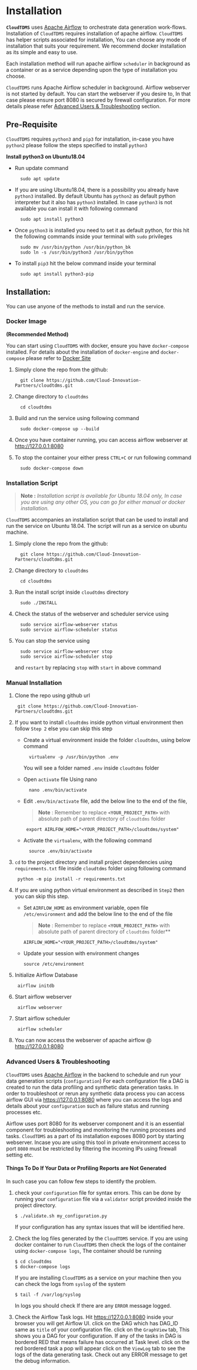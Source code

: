 # Installation

**`CloudTDMS`** uses [Apache Airflow](http://airflow.apache.org/) to orchestrate data generation work-flows. Installation 
of `CloudTDMS` requires installation of apache airflow. `CloudTDMS` has helper scripts associated for installation, You can
choose any mode of installation that suits your requirement. We recommend docker installation as its simple and easy to use.

Each installation method will run apache airflow `scheduler` in background as a container or as a service 
depending upon the type of installation you choose.

`CloudTDMS` runs Apache Airflow scheduler in background. Airflow webserver is not started by default. You can start the 
webserver if you desire to, In that case please ensure port 8080 is secured by firewall configuration. For more details
please refer [Advanced Users & Troubleshooting](installation.md#advanced-users--troubleshooting) section.   
  
## Pre-Requisite 

`CloudTDMS` requires `python3` and `pip3` for installation, in-case you have `python2` please follow the steps specified to install `python3`

**Install python3 on Ubuntu18.04**
+ Run update command

        sudo apt update
        
+ If you are using Ubuntu18.04, there is a possibility you already have `python3` installed. By default Ubuntu has `python2` as default python
  interpreter but it also has `python3` installed. In case `python3` is not available you can install it with following command
        
        sudo apt install python3
        
+ Once `python3` is installed you need to set it as default python, for this hit the following commands inside your terminal with `sudo` privileges

        sudo mv /usr/bin/python /usr/bin/python_bk
        sudo ln -s /usr/bin/python3 /usr/bin/python

+ To install `pip3` hit the below command inside your terminal

        sudo apt install python3-pip
        
## Installation:
You can use anyone of the methods to install and run the service.

### Docker Image

**(Recommended Method)**

You can start using `CloudTDMS` with docker, ensure you have `docker-compose` installed. For details about the 
installation of `docker-engine` and `docker-compose` please refer to [Docker Site](https://docs.docker.com/engine/install/)

1. Simply clone the repo from the github:

         git clone https://github.com/Cloud-Innovation-Partners/cloudtdms.git
         
2. Change directory to `cloudtdms`

         cd cloudtdms
         
3. Build and run the service using following command

         sudo docker-compose up --build
         
4. Once you have container running, you can access airflow webserver at http://127.0.0.1:8080        
         
5. To stop the container your either press `CTRL+C` or run following command

         sudo docker-compose down   
                        
         
### Installation Script

>**Note :** *Installation script is available for Ubuntu 18.04 only, In case you are using any other OS, you can go for either
             manual or docker installation.*
             
`CloudTDMS` accompanies an installation script that can be used to install and run the service on Ubuntu 18.04. The script
will run as a service on ubuntu machine.

1. Simply clone the repo from the github:

         git clone https://github.com/Cloud-Innovation-Partners/cloudtdms.git
         
2. Change directory to `cloudtdms`

         cd cloudtdms
         
3. Run the install script inside `cloudtdms` directory

         sudo ./INSTALL
         
4. Check the status of the webserver and scheduler service using
 
         sudo service airflow-webserver status
         sudo service airflow-scheduler status
         
5. You can stop the service using

         sudo service airflow-webserver stop
         sudo service airflow-scheduler stop
   
   and `restart` by replacing `stop` with `start` in above command                          

### Manual Installation

1. Clone the repo using github url
    
        git clone https://github.com/Cloud-Innovation-Partners/cloudtdms.git
    
2. If you want to install `cloudtdms` inside python virtual environment then follow `Step 2` else you can skip this step
        
    - Create a virtual environment inside the folder `cloudtdms`, using below command
    
            virtualenv -p /usr/bin/python .env
      
      You will see a folder named `.env` inside `cloudtdms` folder
    
    - Open `activate` file Using nano 
    
            nano .env/bin/activate
    
    - Edit `.env/bin/activate` file, add the below line to the end of the file, 
      
      >**Note** : Remember to replace **`<YOUR_PROJECT_PATH>`** with absolute path of parent directory of `cloudtdms` folder
           
           export AIRLFOW_HOME="<YOUR_PROJECT_PATH>/cloudtdms/system"
    
   - Activate the `virtualenv`, with the following command
            
           source .env/bin/activate
           
3. `cd` to the project directory and install project dependencies using `requirements.txt` file inside `cloudtdms` folder using following command

        python -m pip install -r requirements.txt
        
4. If you are using python virtual environment as described in `Step2` then you can skip this step.
   
   - Set `AIRFLOW_HOME` as environment variable, open file `/etc/environment` and add the below line to the end of the file

     > **Note** : Remember to replace **`<YOUR_PROJECT_PATH>`** with absolute path of parent directory of `cloudtdms` folder**

         AIRFLOW_HOME="<YOUR_PROJECT_PATH>/cloudtdms/system"
         
   - Update your session with environment changes
         
         source /etc/environment
           
5. Initialize Airflow Database

        airflow initdb
    
6. Start airflow webserver

        airflow webserver
    
7. Start airflow scheduler

        airflow scheduler

8. You can now access the webserver of apache airflow @ http://127.0.0.1:8080        

### Advanced Users & Troubleshooting

`CloudTDMS` uses [Apache Airflow](http://airflow.apache.org/) in the backend to schedule and run your data generation scripts (`configuration`)
For each configuration file a DAG is created to run the data profiling and synthetic data generation tasks. In order to troubleshoot or rerun 
any synthetic data process you can access airflow GUI via https://127.0.0.1:8080 where you can access the logs and details about
your `configuration` such as failure status and running processes etc. 

Airflow uses port 8080 for its webserver component and it is an essential component for troubleshooting and monitoring the running
processes and tasks. `CloudTDMS` as a part of its installation exposes 8080 port by starting webserver. Incase you are using this tool
in private environment access to port `8080` must be restricted by filtering the incoming IPs using firewall setting etc.

#### Things To Do If Your Data or Profiling Reports are Not Generated

In such case you can follow few steps to identify the problem.

1. check your `configuration` file for syntax errors. This can be done by running your `configuration` file via a `validator`
   script provided inside the project directory.
   
       $ ./validate.sh my_configuration.py
       
   If your configuration has any syntax issues that will be identified here.
   
2. Check the log files generated by the `CloudTDMS` service. If you are using docker container to run `CloudTDMS` then check the
   logs of the container using `docker-compose logs`, The container should be running
   
       $ cd cloudtdms
       $ docker-compose logs  
       
   If you are installing `CloudTDMS` as a service on your machine then you can check the logs from `syslog` of the system
   
       $ tail -f /var/log/syslog
       
   In logs you should check If there are any `ERROR` message logged.
   
3. Check the Airflow Task logs. Hit https://127.0.0.1:8080 inside your browser you will get Airflow UI.
   click on the DAG which has DAG_ID same as `title` of your configuration file. click on the `GraphView` tab, 
   This shows you a DAG for your configuration. If any of the tasks in DAG is bordered RED that means failure
   has occurred at Task level. click on the red bordered task a pop will appear click on the `ViewLog` tab
   to see the logs of the data generating task. Check out any ERROR message to get the debug information.    
  
